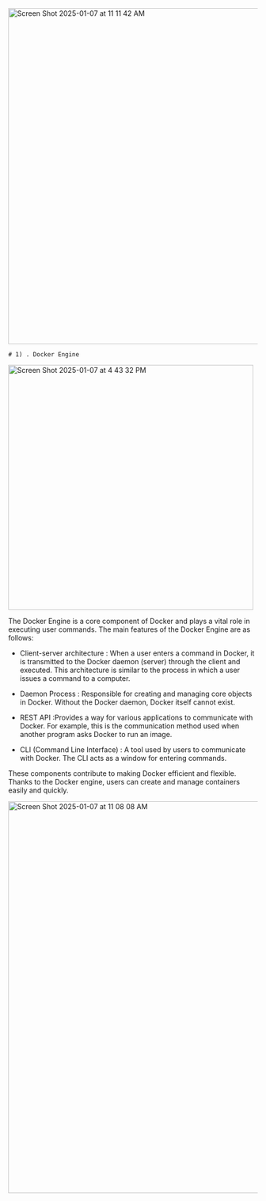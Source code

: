 <img width="679" alt="Screen Shot 2025-01-07 at 11 11 42 AM" src="https://github.com/user-attachments/assets/ae4519eb-4a05-4da9-98dd-28ca7c994b98" />

```
# 1) . Docker Engine
```
<img width="495" alt="Screen Shot 2025-01-07 at 4 43 32 PM" src="https://github.com/user-attachments/assets/0835e150-2fdb-4760-9be7-7d5321e17bf8" />

The Docker Engine is a core component of Docker and plays a vital role in executing user commands. The main features of the Docker Engine are as follows:

+ Client-server architecture : When a user enters a command in Docker, it is transmitted to the Docker daemon (server) through the client and executed. This architecture is similar to the process in which a user issues a command to a computer.

+ Daemon Process : Responsible for creating and managing core objects in Docker. Without the Docker daemon, Docker itself cannot exist.

+ REST API :Provides a way for various applications to communicate with Docker. For example, this is the communication method used when another program asks Docker to run an image.

+ CLI (Command Line Interface) : A tool used by users to communicate with Docker. The CLI acts as a window for entering commands.

These components contribute to making Docker efficient and flexible. Thanks to the Docker engine, users can create and manage containers easily and quickly.



<img width="792" alt="Screen Shot 2025-01-07 at 11 08 08 AM" src="https://github.com/user-attachments/assets/21fb862b-2800-468e-b585-c0f1a0ec5e19" />
